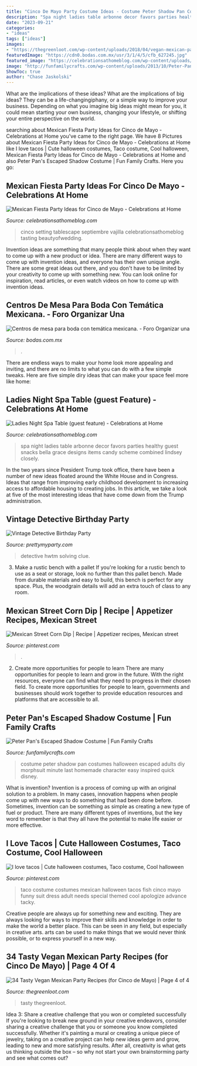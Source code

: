 ```yaml
---
title: "Cinco De Mayo Party Costume Ideas - Costume Peter Shadow Pan Costumes Halloween Escaped Adults Diy Morphsuit Minute Last Homemade Character Easy Inspired Quick Disney"
description: "Spa night ladies table arbonne decor favors parties healthy guest snacks bella grace designs items candy scheme combined lindsey closely"
date: "2023-09-21"
categories:
- "ideas"
tags: ["ideas"]
images:
- "https://thegreenloot.com/wp-content/uploads/2018/04/vegan-mexican-party-recipes-cinco-mayo-27.jpg"
featuredImage: "https://cdn0.bodas.com.mx/usr/3/1/4/5/cfb_627245.jpg"
featured_image: "https://celebrationsathomeblog.com/wp-content/uploads/2010/04/spa-party-630x382.jpg"
image: "http://funfamilycrafts.com/wp-content/uploads/2013/10/Peter-Pan-Shadow-Costume-9-of-11.jpg"
ShowToc: true
author: "Chase Jaskolski"
---
```



What are the implications of these ideas?
What are the implications of big ideas? They can be a life-changingiphany, or a simple way to improve your business. Depending on what you imagine big ideas might mean for you, it could mean starting your own business, changing your lifestyle, or shifting your entire perspective on the world.

	

		
searching about Mexican Fiesta Party Ideas for Cinco de Mayo - Celebrations at Home you've came to the right page. We have 8 Pictures about Mexican Fiesta Party Ideas for Cinco de Mayo - Celebrations at Home like I love tacos | Cute halloween costumes, Taco costume, Cool halloween, Mexican Fiesta Party Ideas for Cinco de Mayo - Celebrations at Home and also Peter Pan&#039;s Escaped Shadow Costume | Fun Family Crafts. Here you go:
		
    
## Mexican Fiesta Party Ideas For Cinco De Mayo - Celebrations At Home

<img loading=lazy src="https://celebrationsathomeblog.com/wp-content/uploads/2015/04/cinco-de-mayo-party-table-setting-ideas.jpg" onerror="this.onerror=null;this.src='https://tse4.mm.bing.net/th?id=OIP.vOycMEnH9jVsEBANWRQQagHaKx&amp;pid=15.1';" alt="Mexican Fiesta Party Ideas for Cinco de Mayo - Celebrations at Home">

_Source: celebrationsathomeblog.com_

>cinco setting tablescape septiembre vajilla celebrationsathomeblog tasting beautyofwedding. 

	

Invention ideas are something that many people think about when they want to come up with a new product or idea. There are many different ways to come up with invention ideas, and everyone has their own unique angle. There are some great ideas out there, and you don't have to be limited by your creativity to come up with something new. You can look online for inspiration, read articles, or even watch videos on how to come up with invention ideas.

    
## Centros De Mesa Para Boda Con Temática Mexicana. - Foro Organizar Una

<img loading=lazy src="https://cdn0.bodas.com.mx/usr/3/1/4/5/cfb_627245.jpg" onerror="this.onerror=null;this.src='https://tse4.mm.bing.net/th?id=OIP.z-J734JelkDdMk3rO3RLJgAAAA&amp;pid=15.1';" alt="Centros de mesa para boda con temática mexicana. - Foro Organizar una">

_Source: bodas.com.mx_

>. 

	

There are endless ways to make your home look more appealing and inviting, and there are no limits to what you can do with a few simple tweaks. Here are five simple diry ideas that can make your space feel more like home:

    
## Ladies Night Spa Table (guest Feature) - Celebrations At Home

<img loading=lazy src="https://celebrationsathomeblog.com/wp-content/uploads/2010/04/spa-party-630x382.jpg" onerror="this.onerror=null;this.src='https://tse1.mm.bing.net/th?id=OIP.LHfts1D19tqrXIj7fyu_awHaEf&amp;pid=15.1';" alt="Ladies Night Spa Table (guest feature) - Celebrations at Home">

_Source: celebrationsathomeblog.com_

>spa night ladies table arbonne decor favors parties healthy guest snacks bella grace designs items candy scheme combined lindsey closely. 

	

In the two years since President Trump took office, there have been a number of new ideas floated around the White House and in Congress. Ideas that range from improving early childhood development to increasing access to affordable housing to creating jobs. In this article, we take a look at five of the most interesting ideas that have come down from the Trump administration.

    
## Vintage Detective Birthday Party

<img loading=lazy src="https://www.prettymyparty.com/wp-content/uploads/2015/03/Detective-Party-Cake.jpg" onerror="this.onerror=null;this.src='https://tse1.mm.bing.net/th?id=OIP.VtaygBjRsoduh8qICiE3EwHaLD&amp;pid=15.1';" alt="Vintage Detective Birthday Party">

_Source: prettymyparty.com_

>detective hwtm solving clue. 

	

3. Make a rustic bench with a pallet
If you're looking for a rustic bench to use as a seat or storage, look no further than this pallet bench. Made from durable materials and easy to build, this bench is perfect for any space. Plus, the woodgrain details will add an extra touch of class to any room.

    
## Mexican Street Corn Dip | Recipe | Appetizer Recipes, Mexican Street

<img loading=lazy src="https://i.pinimg.com/736x/fc/4e/54/fc4e545a94ef56ae5e3a1ac689a5cd08.jpg" onerror="this.onerror=null;this.src='https://tse3.mm.bing.net/th?id=OIP.qkDWwAzXKwAeOe7x96bkVAHaSU&amp;pid=15.1';" alt="Mexican Street Corn Dip | Recipe | Appetizer recipes, Mexican street">

_Source: pinterest.com_

>. 

	

2) Create more opportunities for people to learn
There are many opportunities for people to learn and grow in the future. With the right resources, everyone can find what they need to progress in their chosen field. To create more opportunities for people to learn, governments and businesses should work together to provide education resources and platforms that are accessible to all.

    
## Peter Pan&#039;s Escaped Shadow Costume | Fun Family Crafts

<img loading=lazy src="http://funfamilycrafts.com/wp-content/uploads/2013/10/Peter-Pan-Shadow-Costume-9-of-11.jpg" onerror="this.onerror=null;this.src='https://tse4.mm.bing.net/th?id=OIP.boevrqIclq5oIqiGT4LBYwHaNB&amp;pid=15.1';" alt="Peter Pan&#039;s Escaped Shadow Costume | Fun Family Crafts">

_Source: funfamilycrafts.com_

>costume peter shadow pan costumes halloween escaped adults diy morphsuit minute last homemade character easy inspired quick disney. 

	

What is invention?
Invention is a process of coming up with an original solution to a problem. In many cases, innovation happens when people come up with new ways to do something that had been done before. Sometimes, invention can be something as simple as creating a new type of fuel or product. There are many different types of inventions, but the key word to remember is that they all have the potential to make life easier or more effective.

    
## I Love Tacos | Cute Halloween Costumes, Taco Costume, Cool Halloween

<img loading=lazy src="https://i.pinimg.com/736x/3e/ae/4c/3eae4c946b3da61a08ef8ad2ca366cc7--taco-costume-fish-costume.jpg" onerror="this.onerror=null;this.src='https://tse3.mm.bing.net/th?id=OIP.WODqr62ITfd5f6hM3lxlmQHaLm&amp;pid=15.1';" alt="I love tacos | Cute halloween costumes, Taco costume, Cool halloween">

_Source: pinterest.com_

>taco costume costumes mexican halloween tacos fish cinco mayo funny suit dress adult needs special themed cool apologize advance tacky. 

	

Creative people are always up for something new and exciting. They are always looking for ways to improve their skills and knowledge in order to make the world a better place. This can be seen in any field, but especially in creative arts. arts can be used to make things that we would never think possible, or to express yourself in a new way.

    
## 34 Tasty Vegan Mexican Party Recipes (for Cinco De Mayo) | Page 4 Of 4

<img loading=lazy src="https://thegreenloot.com/wp-content/uploads/2018/04/vegan-mexican-party-recipes-cinco-mayo-27.jpg" onerror="this.onerror=null;this.src='https://tse3.mm.bing.net/th?id=OIP.BYeSc8arRowwsS1EAQ5ytwHaJ4&amp;pid=15.1';" alt="34 Tasty Vegan Mexican Party Recipes (for Cinco de Mayo) | Page 4 of 4">

_Source: thegreenloot.com_

>tasty thegreenloot. 

	

Idea 3: Share a creative challenge that you won or completed successfully
If you're looking to break new ground in your creative endeavors, consider sharing a creative challenge that you or someone you know completed successfully. Whether it's painting a mural or creating a unique piece of jewelry, taking on a creative project can help new ideas germ and grow, leading to new and more satisfying results. After all, creativity is what gets us thinking outside the box – so why not start your own brainstorming party and see what comes out?

